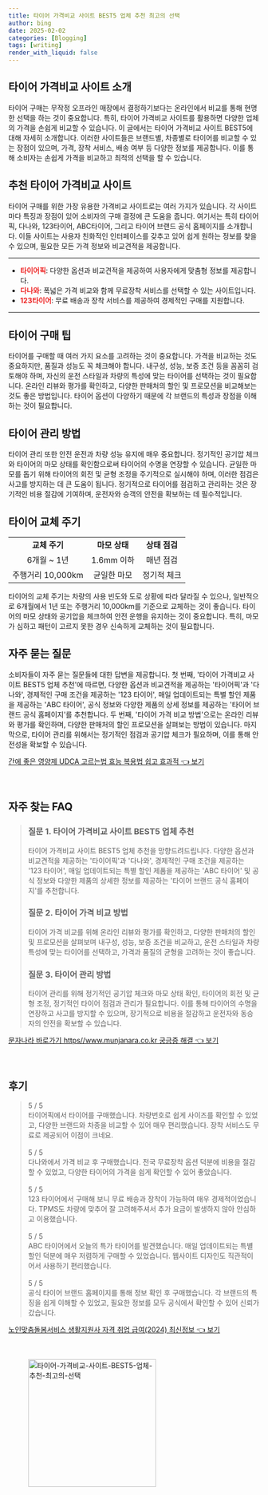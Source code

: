 ```yaml
---
title: 타이어 가격비교 사이트 BEST5 업체 추천 최고의 선택
author: bing
date: 2025-02-02
categories: [Blogging]
tags: [writing]
render_with_liquid: false
---
```



<h2 id='타이어_가격비교_사이트_소개'>타이어 가격비교 사이트 소개</h2>

<p>타이어 구매는 무작정 오프라인 매장에서 결정하기보다는 온라인에서 비교를 통해 현명한 선택을 하는 것이 중요합니다. 특히, 타이어 가격비교 사이트를 활용하면 다양한 업체의 가격을 손쉽게 비교할 수 있습니다. 이 글에서는 타이어 가격비교 사이트 BEST5에 대해 자세히 소개합니다. 이러한 사이트들은 브랜드별, 차종별로 타이어를 비교할 수 있는 장점이 있으며, 가격, 장착 서비스, 배송 여부 등 다양한 정보를 제공합니다. 이를 통해 소비자는 손쉽게 가격을 비교하고 최적의 선택을 할 수 있습니다. </p>

<h2 id='추천_타이어_가격비교_사이트'>추천 타이어 가격비교 사이트</h2>

<p>타이어 구매를 위한 가장 유용한 가격비교 사이트로는 여러 가지가 있습니다. 각 사이트마다 특징과 장점이 있어 소비자의 구매 결정에 큰 도움을 줍니다. 여기서는 특히 타이어픽, 다나와, 123타이어, ABC타이어, 그리고 타이어 브랜드 공식 홈페이지를 소개합니다. 이들 사이트는 사용자 친화적인 인터페이스를 갖추고 있어 쉽게 원하는 정보를 찾을 수 있으며, 필요한 모든 가격 정보와 비교견적을 제공합니다.</p>

<hr />

<ul>
    <li><b><span style="color: #ee2323;">타이어픽</span></b>: 다양한 옵션과 비교견적을 제공하여 사용자에게 맞춤형 정보를 제공합니다.</li>
    <li><b><span style="color: #ee2323;">다나와</span></b>: 폭넓은 가격 비교와 함께 무료장착 서비스를 선택할 수 있는 사이트입니다.</li>
    <li><b><span style="color: #ee2323;">123타이어</span></b>: 무료 배송과 장착 서비스를 제공하여 경제적인 구매를 지원합니다.</li>
</ul>

<hr />

<h2 id='타이어_구매_팁'>타이어 구매 팁</h2>

<p>타이어를 구매할 때 여러 가지 요소를 고려하는 것이 중요합니다. 가격을 비교하는 것도 중요하지만, 품질과 성능도 꼭 체크해야 합니다. 내구성, 성능, 보증 조건 등을 꼼꼼히 검토해야 하며, 자신의 운전 스타일과 차량의 특성에 맞는 타이어를 선택하는 것이 필요합니다. 온라인 리뷰와 평가를 확인하고, 다양한 판매처의 할인 및 프로모션을 비교해보는 것도 좋은 방법입니다. 타이어 옵션이 다양하기 때문에 각 브랜드의 특성과 장점을 이해하는 것이 필요합니다.</p>

<h2 id='타이어_관리_방법'>타이어 관리 방법</h2>

<p>타이어 관리 또한 안전 운전과 차량 성능 유지에 매우 중요합니다. 정기적인 공기압 체크와 타이어의 마모 상태를 확인함으로써 타이어의 수명을 연장할 수 있습니다. 균일한 마모를 돕기 위해 타이어의 회전 및 균형 조정을 주기적으로 실시해야 하며, 이러한 점검은 사고를 방지하는 데 큰 도움이 됩니다. 정기적으로 타이어를 점검하고 관리하는 것은 장기적인 비용 절감에 기여하며, 운전자와 승객의 안전을 확보하는 데 필수적입니다.</p>

<h2 id='타이어_교체_주기'>타이어 교체 주기</h2>

<table>
    <tr>
        <td style="text-align: center; height: 17px;"><b>교체 주기</b></td>
        <td style="text-align: center; height: 17px;"><b>마모 상태</b></td>
        <td style="text-align: center; height: 17px;"><b>상태 점검</b></td>
    </tr>
    <tr>
        <td style="text-align: center; height: 17px;">6개월 ~ 1년</td>
        <td style="text-align: center; height: 17px;">1.6mm 이하</td>
        <td style="text-align: center; height: 17px;">매년 점검</td>
    </tr>
    <tr>
        <td style="text-align: center; height: 17px;">주행거리 10,000km</td>
        <td style="text-align: center; height: 17px;">균일한 마모</td>
        <td style="text-align: center; height: 17px;">정기적 체크</td>
    </tr>
</table>

<p>타이어의 교체 주기는 차량의 사용 빈도와 도로 상황에 따라 달라질 수 있으나, 일반적으로 6개월에서 1년 또는 주행거리 10,000km를 기준으로 교체하는 것이 좋습니다. 타이어의 마모 상태와 공기압을 체크하여 안전 운행을 유지하는 것이 중요합니다. 특히, 마모가 심하고 패턴이 고르지 못한 경우 신속하게 교체하는 것이 필요합니다.</p>

<h2 id='자주_묻는_질문'>자주 묻는 질문</h2>

<p>소비자들이 자주 묻는 질문들에 대한 답변을 제공합니다. 첫 번째, '타이어 가격비교 사이트 BEST5 업체 추천'에 따르면, 다양한 옵션과 비교견적을 제공하는 '타이어픽'과 '다나와', 경제적인 구매 조건을 제공하는 '123 타이어', 매일 업데이트되는 특별 할인 제품을 제공하는 'ABC 타이어', 공식 정보와 다양한 제품의 상세 정보를 제공하는 '타이어 브랜드 공식 홈페이지'를 추천합니다. 두 번째, '타이어 가격 비교 방법'으로는 온라인 리뷰와 평가를 확인하며, 다양한 판매처의 할인 프로모션을 살펴보는 방법이 있습니다. 마지막으로, 타이어 관리를 위해서는 정기적인 점검과 공기압 체크가 필요하며, 이를 통해 안전성을 확보할 수 있습니다.</p>


<p><a class="click-button" title="간에 좋은 영양제 UDCA 고르는법 효능 복용법 쉽고 효과적" href="https://aptwhite.github.io/posts/%EA%B0%84%EC%97%90-%EC%A2%8B%EC%9D%80-%EC%98%81%EC%96%91%EC%A0%9C-UDCA-%EA%B3%A0%EB%A5%B4%EB%8A%94%EB%B2%95-%ED%9A%A8%EB%8A%A5-%EB%B3%B5%EC%9A%A9%EB%B2%95-%EC%89%BD%EA%B3%A0-%ED%9A%A8%EA%B3%BC%EC%A0%81/" rel="dofollow">간에 좋은 영양제 UDCA 고르는법 효능 복용법 쉽고 효과적 👈 보기</a></p><br>
<h2 id='자주_찾는_FAQ'>자주 찾는 FAQ</h2>
<div itemscope="" itemtype="https://schema.org/FAQPage"> 
<blockquote> 
<div itemscope="" itemprop="mainEntity" itemtype="https://schema.org/Question"> 
<h3 itemprop="name">질문 1. 타이어 가격비교 사이트 BEST5 업체 추천</h3> 
<div itemscope="" itemprop="acceptedAnswer" itemtype="https://schema.org/Answer"> 
<span itemprop="text"> 
<p>타이어 가격비교 사이트 BEST5 업체 추천을 망향드려드립니다. 다양한 옵션과 비교견적을 제공하는 '타이어픽'과 '다나와', 경제적인 구매 조건을 제공하는 '123 타이어', 매일 업데이트되는 특별 할인 제품을 제공하는 'ABC 타이어' 및 공식 정보와 다양한 제품의 상세한 정보를 제공하는 '타이어 브랜드 공식 홈페이지'를 추천합니다.</p> 
</span> 
</div> 
</div> 
<div itemscope="" itemprop="mainEntity" itemtype="https://schema.org/Question"> 
<h3 itemprop="name">질문 2. 타이어 가격 비교 방법</h3> 
<div itemscope="" itemprop="acceptedAnswer" itemtype="https://schema.org/Answer"> 
<span itemprop="text"> 
<p>타이어 가격 비교를 위해 온라인 리뷰와 평가를 확인하고, 다양한 판매처의 할인 및 프로모션을 살펴보며 내구성, 성능, 보증 조건을 비교하고, 운전 스타일과 차량 특성에 맞는 타이어를 선택하고, 가격과 품질의 균형을 고려하는 것이 좋습니다.</p> 
</span> 
</div> 
</div> 
<div itemscope="" itemprop="mainEntity" itemtype="https://schema.org/Question"> 
<h3 itemprop="name">질문 3. 타이어 관리 방법</h3> 
<div itemscope="" itemprop="acceptedAnswer" itemtype="https://schema.org/Answer"> 
<span itemprop="text"> 
<p>타이어 관리를 위해 정기적인 공기압 체크와 마모 상태 확인, 타이어의 회전 및 균형 조정, 정기적인 타이어 점검과 관리가 필요합니다. 이를 통해 타이어의 수명을 연장하고 사고를 방지할 수 있으며, 장기적으로 비용을 절감하고 운전자와 동승자의 안전을 확보할 수 있습니다.</p> 
</span> 
</div> 
</div> 
</blockquote> 
</div>
<p><a class="click-button" title="문자나라 바로가기 https//www.munjanara.co.kr 궁금증 해결" href="https://aptwhite.github.io/posts/%EB%AC%B8%EC%9E%90%EB%82%98%EB%9D%BC-%EB%B0%94%EB%A1%9C%EA%B0%80%EA%B8%B0-httpswww.munjanara.co.kr-%EA%B6%81%EA%B8%88%EC%A6%9D-%ED%95%B4%EA%B2%B0/" rel="dofollow">문자나라 바로가기 https//www.munjanara.co.kr 궁금증 해결 👈 보기</a></p><br>
<h2 id='후기'>후기</h2>
<div itemscope itemtype="https://schema.org/Product">
  <blockquote>
  <div itemprop="review" itemscope itemtype="https://schema.org/Review">
      <div itemprop="reviewRating" itemscope itemtype="https://schema.org/Rating"> <span itemprop="ratingValue">5</span> / <span itemprop="bestRating">5</span> </div>
      <span itemprop="reviewBody">타이어픽에서 타이어를 구매했습니다. 차량번호로 쉽게 사이즈를 확인할 수 있었고, 다양한 브랜드와 차종을 비교할 수 있어 매우 편리했습니다. 장착 서비스도 무료로 제공되어 이점이 크네요.</span>
  </div>
  <br>
  <div itemprop="review" itemscope itemtype="https://schema.org/Review">
      <div itemprop="reviewRating" itemscope itemtype="https://schema.org/Rating"> <span itemprop="ratingValue">5</span> / <span itemprop="bestRating">5</span> </div>
      <span itemprop="reviewBody">다나와에서 가격 비교 후 구매했습니다. 전국 무료장착 옵션 덕분에 비용을 절감할 수 있었고, 다양한 타이어의 가격을 쉽게 확인할 수 있어 좋았습니다.</span>
  </div>
  <br>
  <div itemprop="review" itemscope itemtype="https://schema.org/Review">
      <div itemprop="reviewRating" itemscope itemtype="https://schema.org/Rating"> <span itemprop="ratingValue">5</span> / <span itemprop="bestRating">5</span> </div>
      <span itemprop="reviewBody">123 타이어에서 구매해 보니 무료 배송과 장착이 가능하여 매우 경제적이었습니다. TPMS도 차량에 맞추어 잘 고려해주셔서 추가 요금이 발생하지 않아 안심하고 이용했습니다.</span>
  </div>
  <br>
  <div itemprop="review" itemscope itemtype="https://schema.org/Review">
      <div itemprop="reviewRating" itemscope itemtype="https://schema.org/Rating"> <span itemprop="ratingValue">5</span> / <span itemprop="bestRating">5</span> </div>
      <span itemprop="reviewBody">ABC 타이어에서 오늘의 특가 타이어를 발견했습니다. 매일 업데이트되는 특별 할인 덕분에 매우 저렴하게 구매할 수 있었습니다. 웹사이트 디자인도 직관적이어서 사용하기 편리했습니다.</span>
  </div>
  <br>
  <div itemprop="review" itemscope itemtype="https://schema.org/Review">
      <div itemprop="reviewRating" itemscope itemtype="https://schema.org/Rating"> <span itemprop="ratingValue">5</span> / <span itemprop="bestRating">5</span> </div>
      <span itemprop="reviewBody">공식 타이어 브랜드 홈페이지를 통해 정보 확인 후 구매했습니다. 각 브랜드의 특징을 쉽게 이해할 수 있었고, 필요한 정보를 모두 공식에서 확인할 수 있어 신뢰가 갔습니다.</span>
  </div>
  </blockquote>
</div>
<p><a class="click-button" title="노인맞춤돌봄서비스 생활지원사 자격 취업 급여(2024) 최신정보" href="https://aptwhite.github.io/posts/%EB%85%B8%EC%9D%B8%EB%A7%9E%EC%B6%A4%EB%8F%8C%EB%B4%84%EC%84%9C%EB%B9%84%EC%8A%A4-%EC%83%9D%ED%99%9C%EC%A7%80%EC%9B%90%EC%82%AC-%EC%9E%90%EA%B2%A9-%EC%B7%A8%EC%97%85-%EA%B8%89%EC%97%AC(2024)-%EC%B5%9C%EC%8B%A0%EC%A0%95%EB%B3%B4/" rel="dofollow">노인맞춤돌봄서비스 생활지원사 자격 취업 급여(2024) 최신정보 👈 보기</a></p><br>
<figure class="image"><img src="https://aptwhite.github.io/assets/img/thumbnail/타이어-가격비교-사이트-BEST5-업체-추천-최고의-선택.webp" alt="타이어-가격비교-사이트-BEST5-업체-추천-최고의-선택" width="256" height="256"></figure>